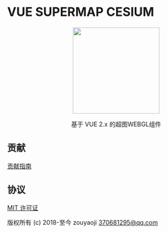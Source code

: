 # VUE SUPERMAP CESIUM

<p align="center"><img src="//zouyaoji.top/vue-supermap-cesium/favicon.png" width="200px"></p>

<p align="center">基于 VUE 2.x 的超图WEBGL组件</p>

<!-- [![npm](https://img.shields.io/npm/v/vue-baidu-map.svg)]() -->
<!-- [![Travis](https://img.shields.io/travis/Dafrok/vue-baidu-map.svg)]() -->
<!-- [![license](https://img.shields.io/github/license/dafrok/vue-baidu-map.svg)]() -->
<!-- [![Package Quality](https://camo.githubusercontent.com/288996eeba7c6433cb9a72caf2385913f2ceebb2/687474703a2f2f6e706d2e7061636b6167657175616c6974792e636f6d2f736869656c642f7675652d62616964752d6d61702e737667)](http://packagequality.com/#?package=vue-baidu-map) -->
<!-- [![npm](https://img.shields.io/npm/dm/vue-baidu-map.svg)]() -->

## 贡献

[贡献指南](https://github.com/zouyaoji/vue-supermap-cesium/blob/master/CONTRIBUTING.md)

## 协议

[MIT 许可证](//opensource.org/licenses/MIT)

版权所有 (c) 2018-至今 zouyaoji <370681295@qq.com>
